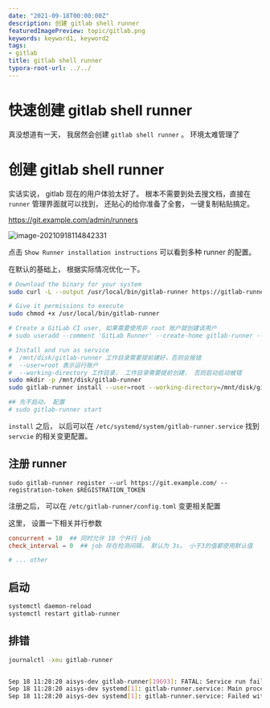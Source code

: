 ```yaml
---
date: "2021-09-18T00:00:00Z"
description: 创建 gitlab shell runner
featuredImagePreview: topic/gitlab.png
keywords: keyword1, keyword2
tags:
- gitlab
title: gitlab shell runner
typora-root-url: ../../
---
```


# 快速创建 gitlab shell runner

真没想道有一天， 我居然会创建 `gitlab shell runner` 。 环境太难管理了

# 创建 gitlab shell runner

实话实说， gitlab 现在的用户体验太好了。 根本不需要到处去搜文档，直接在 `runner` 管理界面就可以找到， 还贴心的给你准备了全套， 一键复制粘贴搞定。

https://git.example.com/admin/runners

![image-20210918114842331](/assets/img/post/2021/2021-09-18-gitlab-shell-runner/image-20210918114842331.png)



点击 `Show Runner installation instructions` 可以看到多种 runner 的配置。



在默认的基础上， 根据实际情况优化一下。

```bash
# Download the binary for your system
sudo curl -L --output /usr/local/bin/gitlab-runner https://gitlab-runner-downloads.s3.amazonaws.com/latest/binaries/gitlab-runner-linux-amd64

# Give it permissions to execute
sudo chmod +x /usr/local/bin/gitlab-runner

# Create a GitLab CI user, 如果需要使用非 root 账户就创建该用户
# sudo useradd --comment 'GitLab Runner' --create-home gitlab-runner --shell /bin/bash

# Install and run as service
#  /mnt/disk/gitlab-runner 工作目录需要提前建好，否则会报错
#  --user=root 表示运行账户
#  --working-directory 工作目录， 工作目录需要提前创建， 否则启动启动被错 
sudo mkdir -p /mnt/disk/gitlab-runner
sudo gitlab-runner install --user=root --working-directory=/mnt/disk/gitlab-runner

## 先不启动， 配置
# sudo gitlab-runner start
```

`install` 之后， 以后可以在 `/etc/systemd/system/gitlab-runner.service` 找到 `servcie` 的相关变更配置。

## 注册 runner

```
sudo gitlab-runner register --url https://git.example.com/ --registration-token $REGISTRATION_TOKEN
```

注册之后， 可以在 `/etc/gitlab-runner/config.toml` 变更相关配置

这里， 设置一下相关并行参数 

```toml
concurrent = 10  ## 同时允许 10 个并行 job
check_interval = 0  ## job 存在检测间隔， 默认为 3s。 小于3的值都使用默认值

# ... other
```

## 启动

```bash
systemctl daemon-reload
systemctl restart gitlab-runner
```

## 排错

```bash
journalctl -xeu gitlab-runner


Sep 18 11:28:20 aisys-dev gitlab-runner[19693]: FATAL: Service run failed                           error=chdir /mnt/disk/gitlab-runner: no such file or directory
Sep 18 11:28:20 aisys-dev systemd[1]: gitlab-runner.service: Main process exited, code=exited, status=1/FAILURE
Sep 18 11:28:20 aisys-dev systemd[1]: gitlab-runner.service: Failed with result 'exit-code'.
```

